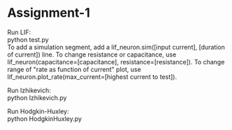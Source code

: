 # Assignment-1

Run LIF:  
  python test.py  
  To add a simulation segment, add a lif_neuron.sim([input current], [duration of current]) line.
  To change resistance or capacitance, use lif_neuron(capacitance=[capacitance], resistance=[resistance]).
  To change range of "rate as function of current" plot, use lif_neuron.plot_rate(max_current=[highest current to test]).
  
Run Izhikevich:  
  python Izhikevich.py  
  
Run Hodgkin-Huxley:  
  python HodgkinHuxley.py  
